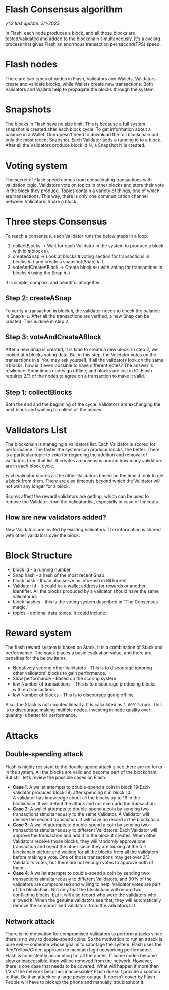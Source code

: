# Flash Consensus algorithm
*v1.2 last update: 2/1/2023*

In Flash, each node produces a block, and all those blocks are tested/validated and added to the blockchain simultaneously.
It's a cycling process that gives Flash an enormous transaction per second(TPS) speed.

# Flash nodes
There are two types of nodes in Flash, Validators and Wallets.
Validators create and validate blocks, while Wallets create new transactions. Both Validators and Wallets help to propagate the blocks through the system.

# Snapshots
The blocks in Flash have no size limit. This is because a full system snapshot is created after each block cycle. To get information about a balance in a Wallet. One doesn't need to download the full blockchain but only the most recent Snapshot.
Each Validator adds a running id to a block. After all the Validators produce block id N, a Snapshot N is created.
# Voting system
The secret of Flash speed comes from consolidating transactions with validation logic. Validators vote on topics in other blocks and store their vote in the block they produce. Topics contain a variety of things, one of which are transactions. This way, there is only one communication channel between Validators: Share a block.

# Three steps Consensus
To reach a consensus, each Validator runs the below steps in a loop.

1. collectBlocks -> Wait for each Validator in the system to produce a block with id `N`(block `N`).
2. createASnap -> Look at blocks `N` voting section for transactions in blocks `N-1` and create a snapshot(Snap) `N-1`
3. voteAndCreateABlock -> Create block `N+1` with voting for transactions in blocks `N` using the Snap `N-1`

It is simple, complex, and beautiful altogether. 

## Step 2: createASnap 
To verify a transaction in block `N`, the validator needs to check the balance in Snap `N-1`. After all the transactions are verified, a new Snap can be created. This is done in step 2.

## Step 3: voteAndCreateABlock 
After a new Snap is created, it is time to create a new block. In step 2, we looked at `N` blocks voting data. But in this step, the Validator votes on the transactions in `N`.
You may ask yourself, if all the validators look on the same `N` blocks, how is it even possible to have different Votes? The answer is resilience. Sometimes nodes go offline, and blocks are lost in IO. Flash requires 2/3 of the nodes to agree on a transaction to make it valid.

## Step 1: collectBlocks 
Both the end and the beginning of the cycle. Validators are exchanging the next block and waiting to collect all the pieces. 

# Validators List
The blockchain is managing a validators list. Each Validator is scored for performance. The faster the system can produce blocks, the better. There is a particular topic to vote for regarding the addition and removal of validators from that list. It creates a consensus around how many validators are in each block cycle.

Each validator scores all the other Validators based on the time it took to get a block from them. There are also timeouts beyond which the Validator will not wait any longer for a block. 

Scores affect the reward validators are getting, which can be used to remove the Validator from the Validator list, especially in case of timeouts.
## How are new validators added?
New Validators are invited by existing Validators. The information is shared with other validators over the block.

# Block Structure
 - block id - a running number
 - Snap hash - a hash of the most recent Snap
 - block hash - It can also serve as InfoHash in BitTorrent
 - Validator id - It could be a wallet address for rewards or another identifier. All the blocks produced by a validator should have the same validator id.
 - block hashes - this is the voting system described in “The Consensus magic.”
 - topics - optional data topics. It could include:

# Reward system
The flash reward system is based on Stack. It is a combination of Stack and performance. The stack places a basic evaluation value, and there are penalties for the below items.
 - Negatively scoring other Validators - This is to discourage ignoring other validators' blocks to gain performance.
 - Slow performance - Based on the scoring system
 - low Number of transactions - This is to discourage producing blocks with no transactions
 - low Number of blocks - This is to discourage going offline

 Also, the Stack is not counted linearly. It is calculated as `1.0001^stack`. This is to discourage making multiple nodes. Investing in node quality over quantity is better for performance.
# Attacks
## Double-spending attack
Flash is highly resistant to the double-spend attack since there are no forks in the system. All the blocks are valid and become part of the blockchain.
But still, let’s review the possible cases on Flash.
 
 - **Case 1**: A wallet attempts to double-spend a coin in block 19(Each validator produces block 19) after spending it in block 10.<br>
A validator has knowledge about all the blocks up to 19 in the blockchain. It will detect the attack and not even add the transaction.<br>
 - **Case 2**: A wallet attempts to double-spend a coin by sending two transactions simultaneously to the same Validator.
A Validator will decline the second transaction. It will have no record in the blockchain.<br>
 - **Case 3**: A wallet attempts to double-spend a coin by sending two transactions simultaneously to different Validators.
Each Validator will approve the transaction and add it to the block it creates. When other Validators receive those blocks, they will randomly approve one transaction and reject the other since they are looking at the full blockchain picture and waiting for all the blocks from all the validators before making a vote. One of those transactions may get over 2/3 Validator’s votes, but there are not enough votes to approve both of them.<br>
 - **Case 4**: A wallet attempts to double-spend a coin by sending two transactions simultaneously to different Validators, and 90% of the validators are compromised and willing to help.
Validator votes are part of the blockchain. Not only that the blockchain will record two conflicting blocks, but it will also record who were the validators who allowed it. When the genuine validators see that, they will automatically remove the compromised validators from the validators list.

## Network attack
There is no motivation for compromised Validators to perform attacks since there is no way to double-spend coins. So the motivation to run an attack is pure evil — someone whose goal is to sabotage the system.
Flash uses the Red/Yellow/Green approach to maintain high networking performance. Flash is consistently accounting for all the nodes. If some nodes become slow or inaccessible, they will be removed from the network.
However, there is one case that needs to be covered. What will happen if more than 1/3 of the network becomes inaccessible?
Flash doesn’t provide a solution to that. Be it an attack or a large power outage. It doesn’t cover by Flash. People will have to pick up the phone and manually troubleshoot it.


